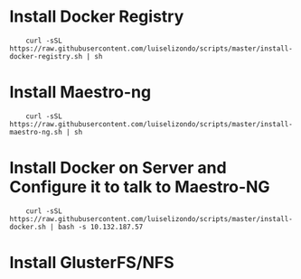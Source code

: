 
# Install Docker Registry
		
		curl -sSL https://raw.githubusercontent.com/luiselizondo/scripts/master/install-docker-registry.sh | sh

# Install Maestro-ng

		curl -sSL https://raw.githubusercontent.com/luiselizondo/scripts/master/install-maestro-ng.sh | sh

# Install Docker on Server and Configure it to talk to Maestro-NG

		curl -sSL https://raw.githubusercontent.com/luiselizondo/scripts/master/install-docker.sh | bash -s 10.132.187.57

# Install GlusterFS/NFS